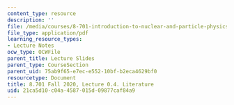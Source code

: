 ```yaml
---
content_type: resource
description: ''
file: /media/courses/8-701-introduction-to-nuclear-and-particle-physics-fall-2020/21ca5d10c04a4587015d09877caf84a9_MIT8_701f20_lec0.4.pdf
file_type: application/pdf
learning_resource_types:
- Lecture Notes
ocw_type: OCWFile
parent_title: Lecture Slides
parent_type: CourseSection
parent_uid: 75ab9f65-e7ec-e552-10bf-b2eca4629bf0
resourcetype: Document
title: 8.701 Fall 2020, Lecture 0.4. Literature
uid: 21ca5d10-c04a-4587-015d-09877caf84a9
---
```

